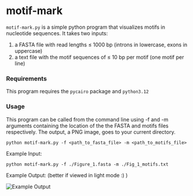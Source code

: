 # motif-mark

```motif-mark.py``` is a simple python program that visualizes motifs in nucleotide sequences. It takes two inputs:
1. a FASTA file with read lengths $\leq$ 1000 bp (introns in lowercase, exons in uppercase)
2. a text file with the motif sequences of $\leq$ 10 bp per motif (one motif per line)


### Requirements

This program requires the ```pycairo``` package and ```python3.12```


### Usage

This program can be called from the command line using -f and -m arguments containing the location of the the FASTA and motifs files respectively. The output, a PNG image, goes to your current directory.

```
python motif-mark.py -f <path_to_fasta_file> -m <path_to_motifs_file>

```

Example Input:
```
python motif-mark.py -f ./Figure_1.fasta -m ./Fig_1_motifs.txt
```

Example Output: (better if viewed in light mode :) )

![Example Output](./Figure_1.png)




